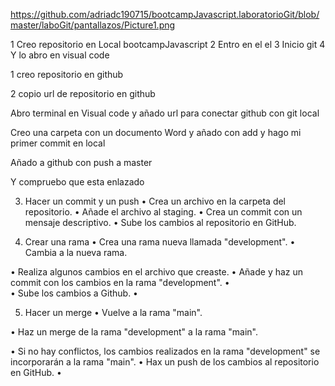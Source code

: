  
https://github.com/adriadc190715/bootcampJavascript.laboratorioGit/blob/master/laboGit/pantallazos/Picture1.png


1 Creo repositorio en Local bootcampJavascript
2 Entro en el el
3 Inicio git
4 Y lo abro en visual code 
 
 
 

1 creo repositorio en github
 

2 copio url de repositorio en github

 

Abro terminal en Visual code y añado url para conectar github con   git local 
 

Creo una carpeta con un documento Word y  añado  con add y hago mi primer commit en local
 

Añado a github con push a master

Y compruebo que esta enlazado
 


3. Hacer un commit y un push
•	Crea un archivo en la carpeta del repositorio.
•	Añade el archivo al staging.
•	Crea un commit con un mensaje descriptivo.
•	Sube los cambios al repositorio en GitHub.
 


 

4. Crear una rama
•	Crea una rama nueva llamada "development".
•	Cambia a la nueva rama.
 
•	Realiza algunos cambios en el archivo que creaste.
•	Añade y haz un commit con los cambios en la rama "development".
•	 
•	Sube los cambios a Github.
•	 
 
5. Hacer un merge
•	Vuelve a la rama "main".
 
•	Haz un merge de la rama "development" a la rama "main".
 
•	Si no hay conflictos, los cambios realizados en la rama "development" se incorporarán a la rama "main".
•	Hax un push de los cambios al repositorio en GitHub.
•	 

